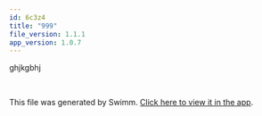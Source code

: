```yaml
---
id: 6c3z4
title: "999"
file_version: 1.1.1
app_version: 1.0.7
---
```


ghjkgbhj

<br/>

This file was generated by Swimm. [Click here to view it in the app](http://localhost:5001/repos/ls4DA2fLasmQuEbT4ipw/docs/6c3z4).

